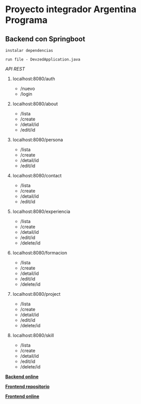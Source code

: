 # Proyecto integrador Argentina Programa
## Backend con Springboot

```
instalar dependencias

run file - DevzedApplication.java
```


*API REST*

1. localhost:8080/auth
   * /nuevo
   * /login
1. localhost:8080/about
   * /lista
   * /create
   * /detail/id
   * /edit/id

1. localhost:8080/persona
   * /lista
   * /create
   * /detail/id
   * /edit/id

1. localhost:8080/contact
   * /lista
   * /create
   * /detail/id
   * /edit/id

1. localhost:8080/experiencia
   * /lista
   * /create
   * /detail/id
   * /edit/id
   * /delete/id

1. localhost:8080/formacion
   * /lista
   * /create
   * /detail/id
   * /edit/id
   * /delete/id

1. localhost:8080/project
   * /lista
   * /create
   * /detail/id
   * /edit/id
   * /delete/id

1. localhost:8080/skill
   * /lista
   * /create
   * /detail/id
   * /edit/id
   * /delete/id


**[Backend online](https://backend-argentina-programa.onrender.com/)**

**[Frontend repositorio](https://github.com/Ezequielz/frontend-portfolio)**


**[Frontend online](https://devzedportfolio.web.app/)**